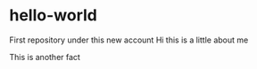 # hello-world
First repository under this new account
Hi this is a little about me

This is another fact
